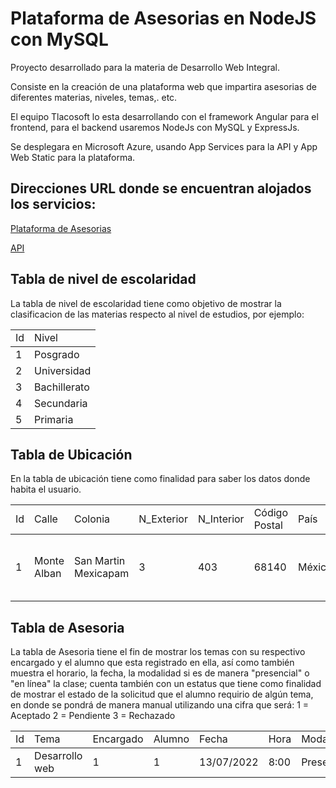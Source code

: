 # Plataforma de Asesorias en NodeJS con MySQL

Proyecto desarrollado para la materia de Desarrollo Web Integral.

Consiste en la creación de una plataforma web que impartira asesorias de diferentes materias, niveles, temas,. etc.

El equipo Tlacosoft lo esta desarrollando con el framework Angular para el frontend, para  el backend usaremos
NodeJs con MySQL y ExpressJs.

Se desplegara en Microsoft Azure, usando App Services para la API y  App Web Static para la plataforma.

## Direcciones URL donde se encuentran alojados los servicios:

[Plataforma de Asesorias](https://lively-coast-09a5e8910.1.azurestaticapps.net/)

[API](https://asesoriasnode.azurewebsites.net/)


## Tabla de nivel de escolaridad

La tabla de nivel de escolaridad tiene como objetivo de mostrar la clasificacion de las materias respecto al nivel de estudios, por ejemplo:

<table>
<tr>
<td>Id</td>
<td>Nivel</td>
</tr>
<tbody>
<tr>
<td>1</td>
<td>Posgrado</td>
</tr>
<tr>
<td>2</td>
<td>Universidad</td>
</tr>
<tr>
<td>3</td>
<td>Bachillerato</td>
</tr>
<tr>
<td>4</td>
<td>Secundaria</td>
</tr>
<tr>
<td>5</td>
<td>Primaria</td>
</tr>
</tbody>
</table>

## Tabla de Ubicación

En la tabla de ubicación tiene como finalidad para saber los datos donde habita el usuario.

<table>
<tr>
<td>Id</td>
<td>Calle</td>
<td>Colonia</td>
<td>N_Exterior</td>
<td>N_Interior</td>
<td>Código Postal</td>
<td>País</td>
<td>Estado</td>
<td>Ciudad</td>
<td>Referencias</td>
</tr>
<tbody>
<tr>
<td>1</td>
<td>Monte Alban</td>
<td>San Martin Mexicapam</td>
<td>3</td>
<td>403</td>
<td>68140</td>
<td>México</td>
<td>Oaxaca</td>
<td>Oaxaca de Juárez</td>
<td>Esta enfrente de un verificentro de un autos</td>
</tr>
</tbody>
</table>

## Tabla de Asesoria

La tabla de Asesoria tiene el fin de mostrar los temas con su respectivo encargado y el alumno que esta registrado en ella, así como también muestra el horario, la fecha, la modalidad si es de manera "presencial" o "en línea" la clase; cuenta también con un estatus que tiene como finalidad de mostrar el estado de la solicitud que el alumno requirio de algún tema, en donde se pondrá de manera manual utilizando una cifra que será:
1 = Aceptado
2 = Pendiente
3 = Rechazado

<table>
<tr>
<td>Id</td>
<td>Tema</td>
<td>Encargado</td>
<td>Alumno</td>
<td>Fecha</td>
<td>Hora</td>
<td>Modalidad</td>
<td>Estatus</td>
</tr>
<tbody>
<tr>
<td>1</td>
<td>Desarrollo web</td>
<td>1</td>
<td>1</td>
<td>13/07/2022</td>
<td>8:00</td>
<td>Presencial</td>
<td>2</td>
</tr>
</tbody>
</table>
